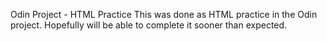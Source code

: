 Odin Project - HTML Practice
This was done as HTML practice in the Odin project.
Hopefully will be able to complete it sooner than expected.